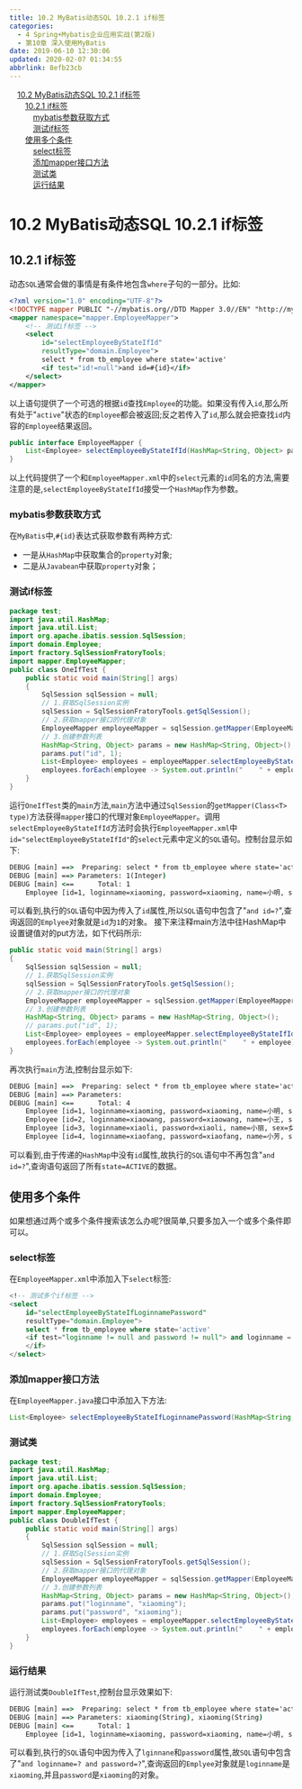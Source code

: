 ```yaml
---
title: 10.2 MyBatis动态SQL 10.2.1 if标签
categories: 
  - 4 Spring+Mybatis企业应用实战(第2版)
  - 第10章 深入使用MyBatis
date: 2019-06-10 12:30:06
updated: 2020-02-07 01:34:55
abbrlink: 8efb23cb
---
```

<div id='my_toc'><a href="/JavaReadingNotes/8efb23cb/#10-2-MyBatis动态SQL-10-2-1-if标签" class="header_1">10.2 MyBatis动态SQL 10.2.1 if标签</a>&nbsp;<br><a href="/JavaReadingNotes/8efb23cb/#10-2-1-if标签" class="header_2">10.2.1 if标签</a>&nbsp;<br><a href="/JavaReadingNotes/8efb23cb/#mybatis参数获取方式" class="header_3">mybatis参数获取方式</a>&nbsp;<br><a href="/JavaReadingNotes/8efb23cb/#测试if标签" class="header_3">测试if标签</a>&nbsp;<br><a href="/JavaReadingNotes/8efb23cb/#使用多个条件" class="header_2">使用多个条件</a>&nbsp;<br><a href="/JavaReadingNotes/8efb23cb/#select标签" class="header_3">select标签</a>&nbsp;<br><a href="/JavaReadingNotes/8efb23cb/#添加mapper接口方法" class="header_3">添加mapper接口方法</a>&nbsp;<br><a href="/JavaReadingNotes/8efb23cb/#测试类" class="header_3">测试类</a>&nbsp;<br><a href="/JavaReadingNotes/8efb23cb/#运行结果" class="header_3">运行结果</a>&nbsp;<br></div>
<style>.header_1{margin-left: 1em;}.header_2{margin-left: 2em;}.header_3{margin-left: 3em;}.header_4{margin-left: 4em;}.header_5{margin-left: 5em;}.header_6{margin-left: 6em;}</style>
<!--more-->
<script>if (navigator.platform.search('arm')==-1){document.getElementById('my_toc').style.display = 'none';}var e,p = document.getElementsByTagName('p');while (p.length>0) {e = p[0];e.parentElement.removeChild(e);}</script>

<!--end-->
# 10.2 MyBatis动态SQL 10.2.1 if标签 #
## 10.2.1 if标签 ##
动态`SQL`通常会做的事情是有条件地包含`where`子句的一部分。比如:
```xml
<?xml version="1.0" encoding="UTF-8"?>
<!DOCTYPE mapper PUBLIC "-//mybatis.org//DTD Mapper 3.0//EN" "http://mybatis.org/dtd/mybatis-3-mapper.dtd" >
<mapper namespace="mapper.EmployeeMapper">
    <!-- 测试if标签 -->
    <select
        id="selectEmployeeByStateIfId"
        resultType="domain.Employee">
        select * from tb_employee where state='active'
        <if test="id!=null">and id=#{id}</if>
    </select>
</mapper>
```
以上语句提供了一个可选的根据`id`查找`Employee`的功能。如果没有传入`id`,那么所有处于"`active`"状态的`Employee`都会被返回;反之若传入了`id`,那么就会把查找`id`内容的`Employee`结果返回。
```java
public interface EmployeeMapper {
    List<Employee> selectEmployeeByStateIfId(HashMap<String, Object> params);
}
```
以上代码提供了一个和`EmployeeMapper.xml`中的`select`元素的`id`同名的方法,需要注意的是,`selectEmployeeByStateIfId`接受一个`HashMap`作为参数。
### mybatis参数获取方式 ###
在`MyBatis`中,`#{id}`表达式获取参数有两种方式:
- 一是从`HashMap`中获取集合的`property`对象;
- 二是从`Javabean`中获取`property`对象；

### 测试if标签 ###
```java
package test;
import java.util.HashMap;
import java.util.List;
import org.apache.ibatis.session.SqlSession;
import domain.Employee;
import fractory.SqlSessionFratoryTools;
import mapper.EmployeeMapper;
public class OneIfTest {
    public static void main(String[] args)
    {
        SqlSession sqlSession = null;
        // 1.获取SqlSession实例
        sqlSession = SqlSessionFratoryTools.getSqlSession();
        // 2.获取mapper接口的代理对象
        EmployeeMapper employeeMapper = sqlSession.getMapper(EmployeeMapper.class);
        // 3.创建参数列表
        HashMap<String, Object> params = new HashMap<String, Object>();
        params.put("id", 1);
        List<Employee> employees = employeeMapper.selectEmployeeByStateIfId(params);
        employees.forEach(employee -> System.out.println("    " + employee));
    }
}
```
运行`OneIfTest`类的`main`方法,`main`方法中通过`SqlSession`的`getMapper(Class<T> type)`方法获得`mapper`接口的代理对象`EmployeeMapper`。调用`selectEmployeeByStateIfId`方法时会执行`EmployeeMapper.xml`中`id="selectEmployeeByStateIfId"`的`select`元素中定义的`SQL`语句。控制台显示如下:
```cmd
DEBUG [main] ==>  Preparing: select * from tb_employee where state='active' and id=? 
DEBUG [main] ==> Parameters: 1(Integer)
DEBUG [main] <==      Total: 1
    Employee [id=1, loginname=xiaoming, password=xiaoming, name=小明, sex=男, age=19, phone=123456789123, sal=9800.0, state=active]
```
可以看到,执行的`SQL`语句中因为传入了`id`属性,所以`SQL`语句中包含了"`and id=?`",查询返回的`Emplyee`对象就是`id`为`1`的对象。
接下来注释main方法中往HashMap中设置键值对的put方法，如下代码所示:
```java
public static void main(String[] args)
{
    SqlSession sqlSession = null;
    // 1.获取SqlSession实例
    sqlSession = SqlSessionFratoryTools.getSqlSession();
    // 2.获取mapper接口的代理对象
    EmployeeMapper employeeMapper = sqlSession.getMapper(EmployeeMapper.class);
    // 3.创建参数列表
    HashMap<String, Object> params = new HashMap<String, Object>();
    // params.put("id", 1);
    List<Employee> employees = employeeMapper.selectEmployeeByStateIfId(params);
    employees.forEach(employee -> System.out.println("    " + employee));
}
```
再次执行`main`方法,控制台显示如下:
```cmd
DEBUG [main] ==>  Preparing: select * from tb_employee where state='active' 
DEBUG [main] ==> Parameters: 
DEBUG [main] <==      Total: 4
    Employee [id=1, loginname=xiaoming, password=xiaoming, name=小明, sex=男, age=19, phone=123456789123, sal=9800.0, state=active]
    Employee [id=2, loginname=xiaowang, password=xiaowang, name=小王, sex=男, age=21, phone=123456789123, sal=6800.0, state=active]
    Employee [id=3, loginname=xiaoli, password=xiaoli, name=小丽, sex=女, age=23, phone=123456789123, sal=7800.0, state=active]
    Employee [id=4, loginname=xiaofang, password=xiaofang, name=小芳, sex=女, age=22, phone=123456789123, sal=8800.0, state=active]
```
可以看到,由于传递的`HashMap`中没有`id`属性,故执行的`SQL`语句中不再包含"`and id=?`",查询语句返回了所有`state=ACTIVE`的数据。
## 使用多个条件 ##
如果想通过两个或多个条件搜索该怎么办呢?很简单,只要多加入一个或多个条件即可以。
### select标签 ###
在`EmployeeMapper.xml`中添加入下`select`标签:
```sql
<!-- 测试多个if标签 -->
<select
    id="selectEmployeeByStateIfLoginnamePassword"
    resultType="domain.Employee">
    select * from tb_employee where state='active'
    <if test="loginname != null and password != null"> and loginname = #{loginname} and password = #{password}
    </if>
</select>
```
### 添加mapper接口方法 ###
在`EmployeeMapper.java`接口中添加入下方法:
```java
List<Employee> selectEmployeeByStateIfLoginnamePassword(HashMap<String, Object> params);
```
### 测试类 ###
```java
package test;
import java.util.HashMap;
import java.util.List;
import org.apache.ibatis.session.SqlSession;
import domain.Employee;
import fractory.SqlSessionFratoryTools;
import mapper.EmployeeMapper;
public class DoubleIfTest {
    public static void main(String[] args)
    {
        SqlSession sqlSession = null;
        // 1.获取SqlSession实例
        sqlSession = SqlSessionFratoryTools.getSqlSession();
        // 2.获取mapper接口的代理对象
        EmployeeMapper employeeMapper = sqlSession.getMapper(EmployeeMapper.class);
        // 3.创建参数列表
        HashMap<String, Object> params = new HashMap<String, Object>();
        params.put("loginname", "xiaoming");
        params.put("password", "xiaoming");
        List<Employee> employees = employeeMapper.selectEmployeeByStateIfLoginnamePassword(params);
        employees.forEach(employee -> System.out.println("    " + employee));
    }
}
```
### 运行结果 ###
运行测试类`DoubleIfTest`,控制台显示效果如下:
```cmd
DEBUG [main] ==>  Preparing: select * from tb_employee where state='active' and loginname = ? and password = ? 
DEBUG [main] ==> Parameters: xiaoming(String), xiaoming(String)
DEBUG [main] <==      Total: 1
    Employee [id=1, loginname=xiaoming, password=xiaoming, name=小明, sex=男, age=19, phone=123456789123, sal=9800.0, state=active]
```
可以看到,执行的`SQL`语句中因为传入了`lginnane`和`password`属性,故`SQL`语句中包含了"`and loginname=? and password=?`",查询返回的`Emplyee`对象就是`loginname`是`xiaoming`,并且`password`是`xiaoming`的对象。
